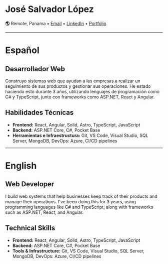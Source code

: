 # José Salvador López

**🌎** Remote, Panama
• [Email](mailto:jslquintero@gmail.com) • [LinkedIn](https://linkedin.com/in/jslquintero) •  [Portfolio](https://jslquintero.website)  

---

# Español

## Desarrollador Web

Construyo sistemas web que ayudan a las empresas a realizar un seguimiento de sus productos y gestionar sus operaciones. He estado haciendo esto durante 3 años, utilizando lenguajes de programación como C# y TypeScript, junto con frameworks como ASP.NET, React y Angular.

## Habilidades Técnicas

- **Frontend:** React, Angular, Solid, Astro, TypeScript, JavaScript
- **Backend:** ASP.NET Core, C#, Pocket Base
- **Herramientas e Infraestructura:** Git, VS Code, Visual Studio, SQL Server, MongoDB, DevOps: Azure, CI/CD pipelines

---

# English

## Web Developer

I build web systems that help businesses keep track of their products and manage their operations. I've been doing this for 3 years, using programming languages like C# and TypeScript, along with frameworks such as ASP.NET, React, and Angular.

## Technical Skills

- **Frontend:** React, Angular, Solid, Astro, TypeScript, JavaScript
- **Backend:** ASP.NET Core, C#, Pocket Base
- **Tools & Infrastructure:** Git, VS Code, Visual Studio, SQL Server, MongoDB, DevOps: Azure, CI/CD pipelines
